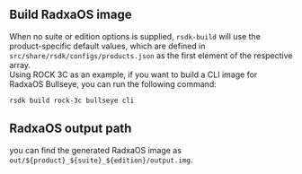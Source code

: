 <!-- cmdrun rsdk build --help -->

## Build RadxaOS image

When no suite or edition options is supplied, `rsdk-build` will use the product-specific default values, which are defined in `src/share/rsdk/configs/products.json` as the first element of the respective array.  
Using ROCK 3C as an example, if you want to build a CLI image for RadxaOS Bullseye, you can run the following command:

```bash
rsdk build rock-3c bullseye cli
```

## RadxaOS output path

you can find the generated RadxaOS image as `out/${product}_${suite}_${edition}/output.img`.
